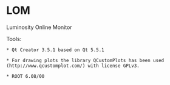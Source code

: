 # LOM
Luminosity Online Monitor

Tools:

    * Qt Creator 3.5.1 based on Qt 5.5.1

    * For drawing plots the library QCustomPlots has been used (http://www.qcustomplot.com/) with license GPLv3.

    * ROOT 6.08/00 
